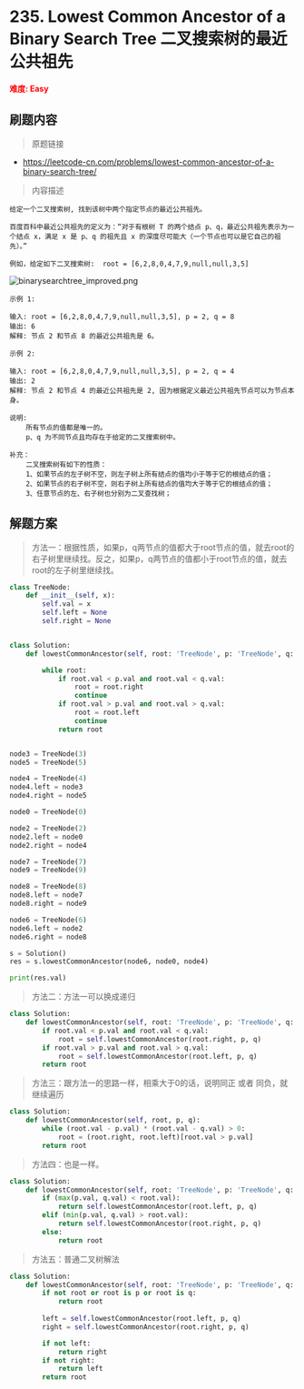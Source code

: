 # 235. Lowest Common Ancestor of a Binary Search Tree 二叉搜索树的最近公共祖先

**<font color=red>难度: Easy</font>**

## 刷题内容

> 原题链接

* https://leetcode-cn.com/problems/lowest-common-ancestor-of-a-binary-search-tree/

> 内容描述



```
给定一个二叉搜索树, 找到该树中两个指定节点的最近公共祖先。

百度百科中最近公共祖先的定义为：“对于有根树 T 的两个结点 p、q，最近公共祖先表示为一个结点 x，满足 x 是 p、q 的祖先且 x 的深度尽可能大（一个节点也可以是它自己的祖先）。”

例如，给定如下二叉搜索树:  root = [6,2,8,0,4,7,9,null,null,3,5]
```

![binarysearchtree_improved.png](https://assets.leetcode-cn.com/aliyun-lc-upload/uploads/2018/12/14/binarysearchtree_improved.png)

```
示例 1:

输入: root = [6,2,8,0,4,7,9,null,null,3,5], p = 2, q = 8
输出: 6 
解释: 节点 2 和节点 8 的最近公共祖先是 6。

示例 2:

输入: root = [6,2,8,0,4,7,9,null,null,3,5], p = 2, q = 4
输出: 2
解释: 节点 2 和节点 4 的最近公共祖先是 2, 因为根据定义最近公共祖先节点可以为节点本身。

说明:
    所有节点的值都是唯一的。
    p、q 为不同节点且均存在于给定的二叉搜索树中。

补充：
	二叉搜索树有如下的性质：
    1、如果节点的左子树不空，则左子树上所有结点的值均小于等于它的根结点的值；
    2、如果节点的右子树不空，则右子树上所有结点的值均大于等于它的根结点的值；
    3、任意节点的左、右子树也分别为二叉查找树；
```

## 解题方案

> 方法一：根据性质，如果p，q两节点的值都大于root节点的值，就去root的右子树里继续找。反之，如果p，q两节点的值都小于root节点的值，就去root的左子树里继续找。

```python
class TreeNode:
    def __init__(self, x):
        self.val = x
        self.left = None
        self.right = None


class Solution:
    def lowestCommonAncestor(self, root: 'TreeNode', p: 'TreeNode', q: 'TreeNode') -> 'TreeNode':

        while root:
            if root.val < p.val and root.val < q.val:
                root = root.right
                continue
            if root.val > p.val and root.val > q.val:
                root = root.left
                continue
            return root


node3 = TreeNode(3)
node5 = TreeNode(5)

node4 = TreeNode(4)
node4.left = node3
node4.right = node5

node0 = TreeNode(0)

node2 = TreeNode(2)
node2.left = node0
node2.right = node4

node7 = TreeNode(7)
node9 = TreeNode(9)

node8 = TreeNode(8)
node8.left = node7
node8.right = node9

node6 = TreeNode(6)
node6.left = node2
node6.right = node8

s = Solution()
res = s.lowestCommonAncestor(node6, node0, node4)

print(res.val)
```



> 方法二：方法一可以换成递归

```python
class Solution:
    def lowestCommonAncestor(self, root: 'TreeNode', p: 'TreeNode', q: 'TreeNode') -> 'TreeNode':
        if root.val < p.val and root.val < q.val:
            root = self.lowestCommonAncestor(root.right, p, q)
        if root.val > p.val and root.val > q.val:
            root = self.lowestCommonAncestor(root.left, p, q)
        return root
```



> 方法三：跟方法一的思路一样，相乘大于0的话，说明同正 或者 同负，就继续遍历

```python
class Solution:
    def lowestCommonAncestor(self, root, p, q):
        while (root.val - p.val) * (root.val - q.val) > 0:
            root = (root.right, root.left)[root.val > p.val]
        return root
```



> 方法四：也是一样。

```python
class Solution:
    def lowestCommonAncestor(self, root: 'TreeNode', p: 'TreeNode', q: 'TreeNode') -> 'TreeNode':
        if (max(p.val, q.val) < root.val):
            return self.lowestCommonAncestor(root.left, p, q)
        elif (min(p.val, q.val) > root.val):
            return self.lowestCommonAncestor(root.right, p, q)
        else:
            return root
```



> 方法五：普通二叉树解法

```python
class Solution:
    def lowestCommonAncestor(self, root: 'TreeNode', p: 'TreeNode', q: 'TreeNode') -> 'TreeNode':
        if not root or root is p or root is q:
            return root
        
        left = self.lowestCommonAncestor(root.left, p, q)
        right = self.lowestCommonAncestor(root.right, p, q)

        if not left:
            return right
        if not right:
            return left
        return root
```

